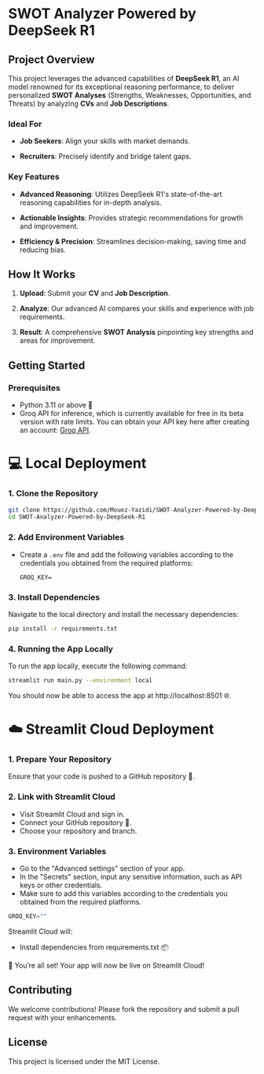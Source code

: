 SWOT Analyzer Powered by DeepSeek R1
================================================================

Project Overview
----------------

This project leverages the advanced capabilities of **DeepSeek R1**, an AI model renowned for its exceptional reasoning performance, to deliver personalized **SWOT Analyses** (Strengths, Weaknesses, Opportunities, and Threats) by analyzing **CVs** and **Job Descriptions**.

### Ideal For

*   **Job Seekers**: Align your skills with market demands.
    
*   **Recruiters**: Precisely identify and bridge talent gaps.
    

### Key Features

*   **Advanced Reasoning**: Utilizes DeepSeek R1's state-of-the-art reasoning capabilities for in-depth analysis.
    
*   **Actionable Insights**: Provides strategic recommendations for growth and improvement.
    
*   **Efficiency & Precision**: Streamlines decision-making, saving time and reducing bias.
    

How It Works
------------

1.  **Upload**: Submit your **CV** and **Job Description**.
    
2.  **Analyze**: Our advanced AI compares your skills and experience with job requirements.
    
3.  **Result**: A comprehensive **SWOT Analysis** pinpointing key strengths and areas for improvement.
    

Getting Started
---------------

### Prerequisites

*   Python 3.11 or above 🐍
*   Groq API for inference, which is currently available for free in its beta version with rate limits. You can obtain your API key here after creating an account: [Groq API](https://console.groq.com/keys).
    

# 💻 Local Deployment
### 1. Clone the Repository
```bash
git clone https://github.com/Mouez-Yazidi/SWOT-Analyzer-Powered-by-DeepSeek-R1.git
cd SWOT-Analyzer-Powered-by-DeepSeek-R1
```
### 2. Add Environment Variables

* Create a `.env` file and add the following variables according to the credentials you obtained from the required platforms:

    ```plaintext
    GROQ_KEY=
    ```
    
### 3. Install Dependencies
Navigate to the local directory and install the necessary dependencies:
```bash
pip install -r requirements.txt
```

### 4. Running the App Locally
To run the app locally, execute the following command:

```bash
streamlit run main.py --environment local
```
You should now be able to access the app at http://localhost:8501 🌐.

# ☁️ Streamlit Cloud Deployment
### 1. Prepare Your Repository
Ensure that your code is pushed to a GitHub repository 📂.

### 2. Link with Streamlit Cloud
* Visit Streamlit Cloud and sign in.
* Connect your GitHub repository 🔗.
* Choose your repository and branch.

### 3. Environment Variables
* Go to the "Advanced settings" section of your app.
* In the "Secrets" section, input any sensitive information, such as API keys or other credentials.
* Make sure to add this variables according to the credentials you obtained from the required platforms.
```csharp
GROQ_KEY=""
```
Streamlit Cloud will:
* Install dependencies from requirements.txt 📦

🎉 You’re all set! Your app will now be live on Streamlit Cloud!

Contributing
------------

We welcome contributions! Please fork the repository and submit a pull request with your enhancements.

License
-------

This project is licensed under the MIT License.
